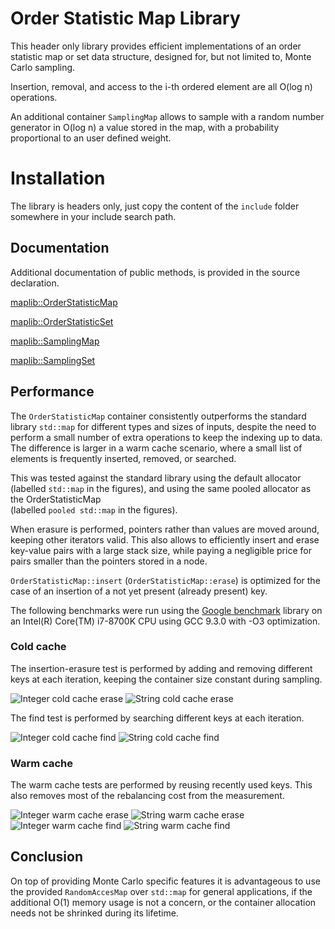 # Order Statistic Map Library
This header only library provides efficient implementations of an order statistic map or set data 
structure, designed for, but not limited to, Monte Carlo sampling. 

Insertion, removal, and access to the i-th ordered element are all O(log n) operations.

An additional container `SamplingMap` allows to sample with a random number generator in O(log n)
a value stored in the map, with a probability proportional to an user defined weight.  

# Installation
The library is headers only, just copy the content of the `include` folder somewhere in your include
search path.

## Documentation
Additional documentation of public methods, is provided in the source declaration. 

[maplib::OrderStatisticMap](documentation/order_statistics_map.md)

[maplib::OrderStatisticSet](documentation/order_statistics_set.md)

[maplib::SamplingMap](documentation/sampling_map.md)

[maplib::SamplingSet](documentation/sampling_map.md)


## Performance
The `OrderStatisticMap` container consistently outperforms the standard library `std::map` for 
different types and sizes of inputs, despite the need to perform a small number of extra operations 
to keep the indexing up to data. The difference is larger in a warm cache scenario, where a small
list of elements is frequently inserted, removed, or searched.

This was tested against the standard library using the default allocator 
(labelled `std::map` in the figures), and using the same pooled allocator as the OrderStatisticMap  
(labelled `pooled std::map` in the figures). 

When erasure is performed, pointers rather than values are moved around, keeping other iterators
valid. This also allows to efficiently insert and erase key-value pairs with a large stack size,
while paying a negligible price for pairs smaller than the pointers stored in a node.

`OrderStatisticMap::insert` (`OrderStatisticMap::erase`) is optimized for the case of an insertion of
a not yet present (already present) key.

The following benchmarks were run using the [Google benchmark](https://github.com/google/benchmark)
library on an Intel(R) Core(TM) i7-8700K CPU using GCC 9.3.0 with -O3 optimization.

### Cold cache 
The insertion-erasure test is performed by adding and removing different keys at each iteration, keeping
the container size constant during sampling.  

![Integer cold cache erase](figures/cold_cache/insert_erase_integer.svg)
![String cold cache erase](figures/cold_cache/insert_erase_string.svg)


The find test is performed by searching different keys at each iteration. 

![Integer cold cache find](figures/cold_cache/find_integer.svg)
![String cold cache find](figures/cold_cache/find_string.svg)

### Warm cache
The warm cache tests are performed by reusing recently used keys. This also removes most of the 
rebalancing cost from the measurement.

![Integer warm cache erase](figures/warm_cache/insert_erase_integer.svg)
![String warm cache erase](figures/warm_cache/insert_erase_string.svg)
![Integer warm cache find](figures/warm_cache/find_integer.svg)
![String warm cache find](figures/warm_cache/find_string.svg)

## Conclusion
On top of providing Monte Carlo specific features it is 
advantageous to use the provided `RandomAccesMap` over `std::map` for general applications, if 
the additional O(1) memory usage is not a concern, or the container allocation needs not be 
shrinked during its lifetime.
